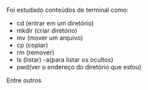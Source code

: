 Foi estudado conteúdos de terminal como:

- cd (entrar em um diretório)
- mkdir (criar diretório)
- mv (mover um arquivo)
- cp (copiar)
- rm (remover)
- ls (listar) -a(para listar os ocultos)
- pwd(ver o endereço do diretório que estou)

Entre outros
